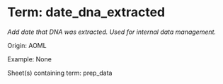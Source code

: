 # Term: date_dna_extracted

*Add date that DNA was extracted. Used for internal data management.*

Origin: AOML

Example: None

Sheet(s) containing term: prep_data

